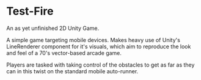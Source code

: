 # Test-Fire
An as yet unfinished 2D Unity Game.

A simple game targeting mobile devices. Makes heavy use of Unity's LineRenderer component for it's visuals, which aim to reproduce the look and feel of a 70's vector-based arcade game.

Players are tasked with taking control of the obstacles to get as far as they can in this twist on the standard mobile auto-runner.
